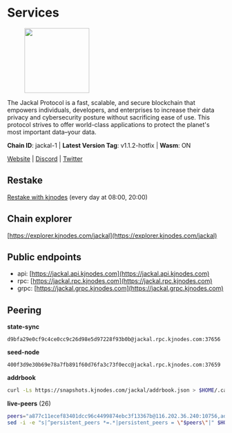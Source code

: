 # Services

<figure><img src="https://raw.githubusercontent.com/kj89/testnet_manuals/main/pingpub/logos/jackal.png" width="150" alt=""><figcaption></figcaption></figure>

The Jackal Protocol is a fast, scalable, and secure blockchain that empowers  individuals, developers, and enterprises to increase their data privacy and  cybersecurity posture without sacrificing ease of use. This protocol strives  to offer world-class applications to protect the planet's most important data–your data.

**Chain ID**: jackal-1 | **Latest Version Tag**: v1.1.2-hotfix | **Wasm**: ON

[Website](https://jackalprotocol.com) | [Discord](https://discord.com/invite/5GKym3p6rj) | [Twitter](https://twitter.com/Jackal_Protocol)

## Restake

[Restake with kjnodes](https://restake.app/jackal/jklvaloper1tr3wm3mdkz0tda6t7vavqnn7fe2g4un0f67xmt) (every day at 08:00, 20:00)
## Chain explorer
[https://explorer.kjnodes.com/jackal](https://explorer.kjnodes.com/jackal)

## Public endpoints

* api: [https://jackal.api.kjnodes.com](https://jackal.api.kjnodes.com)
* rpc: [https://jackal.rpc.kjnodes.com](https://jackal.rpc.kjnodes.com)
* grpc: [https://jackal.grpc.kjnodes.com](https://jackal.grpc.kjnodes.com)

## Peering

**state-sync**

```text
d9bfa29e0cf9c4ce0cc9c26d98e5d97228f93b0b@jackal.rpc.kjnodes.com:37656
```

**seed-node**

```text
400f3d9e30b69e78a7fb891f60d76fa3c73f0ecc@jackal.rpc.kjnodes.com:37659
```

**addrbook**
```bash
curl -Ls https://snapshots.kjnodes.com/jackal/addrbook.json > $HOME/.canine/config/addrbook.json
```

**live-peers** (26)
```bash
peers="a877c11ecef83401dcc96c4499874ebc3f13367b@116.202.36.240:10756,ad8afbc89ac64db1ee99fdd904cbd48876d44b7d@195.3.222.240:26256,d9bfa29e0cf9c4ce0cc9c26d98e5d97228f93b0b@65.109.88.38:37656,11c23c5341d0ac69f9ebb3be9afa7fe0e134ece0@94.79.54.137:28656,ebc272824924ea1a27ea3183dd0b9ba713494f83@95.214.52.139:26906,55df88ae25223565af42ccd6b3b558b8e70bba31@213.239.216.252:26656,0985977a794b298e7ef990fe344d572c60c453b1@172.105.72.158:26656,c0b6d010bb442ff6511bc6fdde1f319b8a3a3bdc@65.108.127.50:17556,ee2ef67b49cbc7b4af7ff0b7321870a5d9ae69a5@65.108.138.80:17556,fc905fe58d36875a833202ce53759d0ae6c11435@141.95.65.26:48656,519f2b648a2a8794ac33b195f39b6d836e09f8f2@131.153.154.13:26656,a79da224ad9d4501dbf1d547986ebec55d56b951@135.181.128.114:17556,7574e0ab179fc6cc47ac89284f4641790218540e@18.163.165.245:26626,ff7ab7fdac43752163f141809b61c67eba837cb4@65.108.97.58:37656,c2842c76779913e05fa4256e3caab852e1782951@202.61.194.254:60756,d39fecbc409541de13fa644d90066d4dabe08262@95.165.89.222:24475,4118b172fc2a45e0335c59641fd7c2e5e5e2c53c@65.108.238.203:28656,399068f8371dce4ae5d7cd7da2c965e765e68f4b@65.108.238.102:17556,ac6e9b3fc2d18f51aa8d6f98bae9e05acfac97e1@176.42.25.134:26656,57d82676ab660e8e4471664d7fee18e3e2e3dd19@89.58.38.59:26656,26b6255375a592c3b0664bd474a6975f468c3785@88.99.164.158:11126,6852add4eaa027707a6000c78ea9e7cde81b058f@18.118.26.4:26656,4963e1c374624d2c625bdb89821ed0e7290c835b@152.32.185.156:26626,2747cd770717937021e66d3da8b730c666d74ae6@65.109.93.152:36156,ff94a29e02de8369faf37c76d3c97684bbd51bd6@185.16.38.165:17556,20e1000e88125698264454a884812746c2eb4807@65.108.227.217:17556"
sed -i -e "s|^persistent_peers *=.*|persistent_peers = \"$peers\"|" $HOME/.canine/config/config.toml
```
